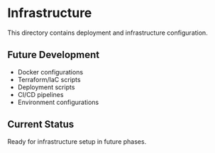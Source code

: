 # Infrastructure

This directory contains deployment and infrastructure configuration.

## Future Development

- Docker configurations
- Terraform/IaC scripts
- Deployment scripts
- CI/CD pipelines
- Environment configurations

## Current Status

Ready for infrastructure setup in future phases.
